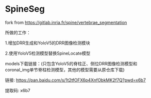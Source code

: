 # SpineSeg
fork from https://gitlab.inria.fr/spine/vertebrae_segmentation

所做的工作：

1.增加DRR生成和YoloV5的DRR图像检测模块

2.使用YoloV5检测模型替换SpineLocate模型


models下载链接：(只包含YoloV5的脊柱正、侧位DRR图像检测模型和coronal_img单节脊柱检测模型，其他的模型需要从原仓库下载)

链接: https://pan.baidu.com/s/1t2tfOFX6p4XnfObkMK2f7Q?pwd=x6b7 

提取码: x6b7 

